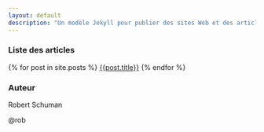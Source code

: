 ```yaml
---
layout: default
description: "Un modèle Jekyll pour publier des sites Web et des articles d'une seule page qui sont très lisibles et responsive"
---
```


### Liste des articles

{% for post in site.posts %}
<a href="{{site.baseurl}}{{post.url}}">{{post.title}}</a>
{% endfor %}

### Auteur

Robert Schuman

@rob
